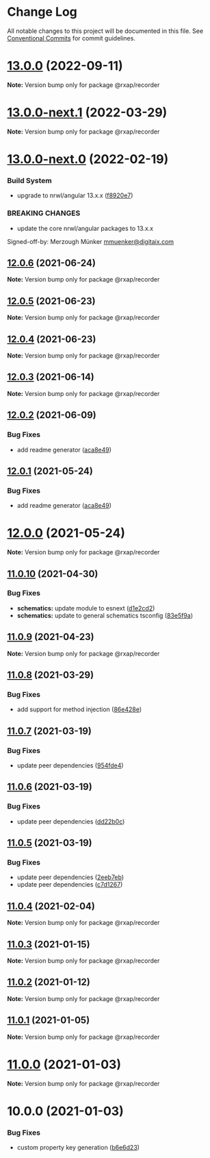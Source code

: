 # Change Log

All notable changes to this project will be documented in this file.
See [Conventional Commits](https://conventionalcommits.org) for commit guidelines.

# [13.0.0](https://gitlab.com/rxap/packages/compare/@rxap/recorder@13.0.0-next.1...@rxap/recorder@13.0.0) (2022-09-11)

**Note:** Version bump only for package @rxap/recorder





# [13.0.0-next.1](https://gitlab.com/rxap/packages/compare/@rxap/recorder@13.0.0-next.0...@rxap/recorder@13.0.0-next.1) (2022-03-29)

**Note:** Version bump only for package @rxap/recorder





# [13.0.0-next.0](https://gitlab.com/rxap/packages/compare/@rxap/recorder@12.0.6...@rxap/recorder@13.0.0-next.0) (2022-02-19)


### Build System

* upgrade to nrwl/angular 13.x.x ([f8920e7](https://gitlab.com/rxap/packages/commit/f8920e7dde7bd2d4b4efac2b7097543d51482f81))


### BREAKING CHANGES

* update the core nrwl/angular packages to 13.x.x

Signed-off-by: Merzough Münker <mmuenker@digitaix.com>





## [12.0.6](https://gitlab.com/rxap/packages/compare/@rxap/recorder@12.0.5...@rxap/recorder@12.0.6) (2021-06-24)

**Note:** Version bump only for package @rxap/recorder





## [12.0.5](https://gitlab.com/rxap/packages/compare/@rxap/recorder@12.0.4...@rxap/recorder@12.0.5) (2021-06-23)

**Note:** Version bump only for package @rxap/recorder





## [12.0.4](https://gitlab.com/rxap/packages/compare/@rxap/recorder@12.0.3...@rxap/recorder@12.0.4) (2021-06-23)

**Note:** Version bump only for package @rxap/recorder





## [12.0.3](https://gitlab.com/rxap/packages/compare/@rxap/recorder@12.0.2...@rxap/recorder@12.0.3) (2021-06-14)

**Note:** Version bump only for package @rxap/recorder





## [12.0.2](https://gitlab.com/rxap/packages/compare/@rxap/recorder@11.0.11...@rxap/recorder@12.0.2) (2021-06-09)


### Bug Fixes

* add readme generator ([aca8e49](https://gitlab.com/rxap/packages/commit/aca8e495f06d81edf14e56fdd1e6a3c2d7de4c50))





## [12.0.1](https://gitlab.com/rxap/packages/compare/@rxap/recorder@12.0.0...@rxap/recorder@12.0.1) (2021-05-24)


### Bug Fixes

* add readme generator ([aca8e49](https://gitlab.com/rxap/packages/commit/aca8e495f06d81edf14e56fdd1e6a3c2d7de4c50))





# [12.0.0](https://gitlab.com/rxap/packages/compare/@rxap/recorder@11.0.10...@rxap/recorder@12.0.0) (2021-05-24)

**Note:** Version bump only for package @rxap/recorder





## [11.0.10](https://gitlab.com/rxap/packages/compare/@rxap/recorder@11.0.9...@rxap/recorder@11.0.10) (2021-04-30)


### Bug Fixes

* **schematics:** update module to esnext ([d1e2cd2](https://gitlab.com/rxap/packages/commit/d1e2cd252f3866471935131187b3acaefe2cca82))
* **schematics:** update to general schematics tsconfig ([83e5f9a](https://gitlab.com/rxap/packages/commit/83e5f9a0cf1810686a503425d87a5e4ae30b8c84))





## [11.0.9](https://gitlab.com/rxap/packages/compare/@rxap/recorder@11.0.8...@rxap/recorder@11.0.9) (2021-04-23)

**Note:** Version bump only for package @rxap/recorder





## [11.0.8](https://gitlab.com/rxap/packages/compare/@rxap/recorder@11.0.7...@rxap/recorder@11.0.8) (2021-03-29)


### Bug Fixes

* add support for method injection ([86e428e](https://gitlab.com/rxap/packages/commit/86e428e074b0a3fb42623db91a00c36845e7bccc))





## [11.0.7](https://gitlab.com/rxap/packages/compare/@rxap/recorder@11.0.6...@rxap/recorder@11.0.7) (2021-03-19)


### Bug Fixes

* update peer dependencies ([954fde4](https://gitlab.com/rxap/packages/commit/954fde47836ff0c1f25a77c33ff871ddc7685b6c))





## [11.0.6](https://gitlab.com/rxap/packages/compare/@rxap/recorder@11.0.5...@rxap/recorder@11.0.6) (2021-03-19)


### Bug Fixes

* update peer dependencies ([dd22b0c](https://gitlab.com/rxap/packages/commit/dd22b0ce053bc266c7aea659a2faf3be39f424e7))





## [11.0.5](https://gitlab.com/rxap/packages/compare/@rxap/recorder@11.0.4...@rxap/recorder@11.0.5) (2021-03-19)


### Bug Fixes

* update peer dependencies ([2eeb7eb](https://gitlab.com/rxap/packages/commit/2eeb7eb85eedd6d610e855dc1724c7153cf01fd0))
* update peer dependencies ([c7d1267](https://gitlab.com/rxap/packages/commit/c7d12671f3efc198985cddee92caa2558e74b023))





## [11.0.4](https://gitlab.com/rxap/packages/compare/@rxap/recorder@11.0.3...@rxap/recorder@11.0.4) (2021-02-04)

**Note:** Version bump only for package @rxap/recorder





## [11.0.3](https://gitlab.com/rxap/packages/compare/@rxap/recorder@11.0.2...@rxap/recorder@11.0.3) (2021-01-15)

**Note:** Version bump only for package @rxap/recorder





## [11.0.2](https://gitlab.com/rxap/packages/compare/@rxap/recorder@11.0.1...@rxap/recorder@11.0.2) (2021-01-12)

**Note:** Version bump only for package @rxap/recorder





## [11.0.1](https://gitlab.com/rxap/packages/compare/@rxap/recorder@11.0.0...@rxap/recorder@11.0.1) (2021-01-05)

**Note:** Version bump only for package @rxap/recorder





# [11.0.0](https://gitlab.com/rxap/packages/compare/@rxap/recorder@10.0.0...@rxap/recorder@11.0.0) (2021-01-03)

**Note:** Version bump only for package @rxap/recorder





# 10.0.0 (2021-01-03)


### Bug Fixes

* custom property key generation ([b6e6d23](https://gitlab.com/rxap/packages/commit/b6e6d23215f0b35e0de2d35003b186a3d435b8e4))
